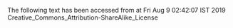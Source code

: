 The following text has been accessed from at Fri Aug 9 02:42:07 IST 2019
Creative_Commons_Attribution-ShareAlike_License
